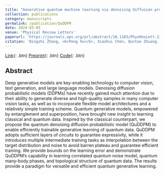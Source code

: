 ```yaml
---
title: "Generative quantum machine learning via denoising diffusion probabilistic models"
collection: publications
category: manuscripts
permalink: /publication/QuDDPM
date: 2024-03-05
venue: 'Physical Review Letters'
paperurl: 'https://journals.aps.org/prl/abstract/10.1103/PhysRevLett.132.100602'
citation: 'Bingzhi Zhang, <b>Peng Xu</b>, Xiaohui Chen, Quntao Zhuang. (2024). Generative Quantum Machine Learning via Denoising Diffusion Probabilistic Models. <i>Phys. Rev. Lett.</i>, 132, 100602. doi:10.1103/PhysRevLett.132.100602'
---
```

[Link](https://journals.aps.org/prl/abstract/10.1103/PhysRevLett.132.100602){: .btn} [Preprint](https://arxiv.org/abs/2310.05866){: .btn} [Code](https://github.com/Francis-Hsu/QuantGenMdl){: .btn}

## Abstract
Deep generative models are key-enabling technology to computer vision, text generation, and large language models. Denoising diffusion probabilistic models (DDPMs) have recently gained much attention due to their ability to generate diverse and high-quality samples in many computer vision tasks, as well as to incorporate flexible model architectures and a relatively simple training scheme. Quantum generative models, empowered by entanglement and superposition, have brought new insight to learning classical and quantum data. Inspired by the classical counterpart, we propose the quantum denoising diffusion probabilistic model (QuDDPM) to enable efficiently trainable generative learning of quantum data. QuDDPM adopts sufficient layers of circuits to guarantee expressivity, while it introduces multiple intermediate training tasks as interpolation between the target distribution and noise to avoid barren plateau and guarantee efficient training. We provide bounds on the learning error and demonstrate QuDDPM’s capability in learning correlated quantum noise model, quantum many-body phases, and topological structure of quantum data. The results provide a paradigm for versatile and efficient quantum generative learning.